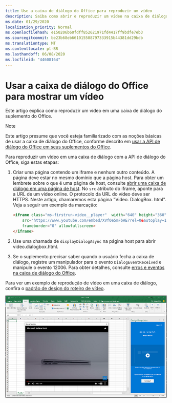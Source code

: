 ```yaml
---
title: Use a caixa de diálogo do Office para reproduzir um vídeo
description: Saiba como abrir e reproduzir um vídeo na caixa de diálogo do Office
ms.date: 01/29/2020
localization_priority: Normal
ms.openlocfilehash: e150206b60fdff852621971fd4417ff9bdfe7eb3
ms.sourcegitcommit: be23b68eb661015508797333915b44381dd29bdb
ms.translationtype: MT
ms.contentlocale: pt-BR
ms.lasthandoff: 06/08/2020
ms.locfileid: "44608164"
---
```

# <a name="use-the-office-dialog-box-to-show-a-video"></a>Usar a caixa de diálogo do Office para mostrar um vídeo

Este artigo explica como reproduzir um vídeo em uma caixa de diálogo do suplemento do Office.

> [!NOTE]
> Este artigo presume que você esteja familiarizado com as noções básicas de usar a caixa de diálogo do Office, conforme descrito em [usar a API de diálogo do Office em seus suplementos do Office](dialog-api-in-office-add-ins.md).

Para reproduzir um vídeo em uma caixa de diálogo com a API de diálogo do Office, siga estas etapas:

1. Criar uma página contendo um iframe e nenhum outro conteúdo. A página deve estar no mesmo domínio que a página host. Para obter um lembrete sobre o que é uma página de host, consulte [abrir uma caixa de diálogo em uma página de host](dialog-api-in-office-add-ins.md#open-a-dialog-box-from-a-host-page). No `src` atributo do iframe, aponte para a URL de um vídeo online. O protocolo da URL do vídeo deve ser HTTPS. Neste artigo, chamaremos esta página "Video. DialogBox. html". Veja a seguir um exemplo da marcação:

    ```HTML
    <iframe class="ms-firstrun-video__player"  width="640" height="360"
        src="https://www.youtube.com/embed/XVfOe5mFbAE?rel=0&autoplay=1"
        frameborder="0" allowfullscreen>
    </iframe>
    ```

2. Use uma chamada de `displayDialogAsync` na página host para abrir video.dialogbox.html.
3. Se o suplemento precisar saber quando o usuário fecha a caixa de diálogo, registre um manipulador para o evento `DialogEventReceived` e manipule o evento 12006. Para obter detalhes, consulte [erros e eventos na caixa de diálogo do Office](dialog-handle-errors-events.md).

Para ver um exemplo de reprodução de vídeo em uma caixa de diálogo, confira o [padrão de design do roteiro de vídeo](../design/first-run-experience-patterns.md#video-placemat).

![Captura de tela de um vídeo sendo executado em uma caixa de diálogo de suplemento](../images/video-placemats-dialog-open.png)
